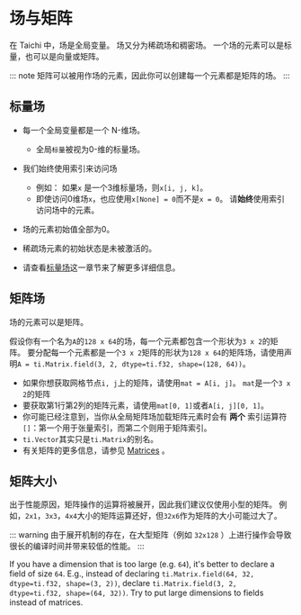 # 场与矩阵

在 Taichi 中，场是全局变量。 场又分为稀疏场和稠密场。 一个场的元素可以是标量，也可以是向量或矩阵。

::: note
矩阵可以被用作场的元素，因此你可以创建每一个元素都是矩阵的场。
:::

## 标量场

- 每一个全局变量都是一个 N-维场。

  - 全局`标量`被视为0-维的标量场。

- 我们始终使用索引来访问场

  - 例如： 如果`x` 是一个3维标量场，则`x[i, j, k]`。
  - 即使访问0维场`x`，也应使用`x[None] = 0`而不是`x = 0`。 请**始终**使用索引访问场中的元素。

- 场的元素初始值全部为0。

- 稀疏场元素的初始状态是未被激活的。

- 请查看[标量场](../api/scalar_field.md)这一章节来了解更多详细信息。

## 矩阵场

场的元素可以是矩阵。

假设你有一个名为`A`的`128 x 64`的场，每一个元素都包含一个形状为`3 x 2`的矩阵。 要分配每一个元素都是一个`3 x 2`矩阵的形状为`128 x 64`的矩阵场，请使用声明`A = ti.Matrix.field(3, 2, dtype=ti.f32, shape=(128, 64))`。

- 如果你想获取网格节点`i, j`上的矩阵，请使用`mat = A[i, j]`。 `mat`是一个`3 x 2`的矩阵
- 要获取第1行第2列的矩阵元素，请使用`mat[0, 1]`或者`A[i, j][0, 1]`。
- 你可能已经注意到，当你从全局矩阵场加载矩阵元素时会有 **两个** 索引运算符`[]`：第一个用于张量索引，而第二个则用于矩阵索引。
- `ti.Vector`其实只是`ti.Matrix`的别名。
- 有关矩阵的更多信息，请参见 [Matrices](../api/matrix.md) 。

## 矩阵大小

出于性能原因，矩阵操作的运算将被展开，因此我们建议仅使用小型的矩阵。 例如，`2x1`，`3x3`，`4x4`大小的矩阵运算还好，但`32x6`作为矩阵的大小可能过大了。

::: warning
由于展开机制的存在，在大型矩阵（例如 `32x128` ）上进行操作会导致很长的编译时间并带来较低的性能。
:::

If you have a dimension that is too large (e.g. `64`), it\'s better to declare a field of size `64`. E.g., instead of declaring `ti.Matrix.field(64, 32, dtype=ti.f32, shape=(3, 2))`, declare `ti.Matrix.field(3, 2, dtype=ti.f32, shape=(64, 32))`. Try to put large dimensions to fields instead of matrices.
